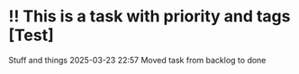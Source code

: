 !! This is a task with priority and tags [Test]
===

Stuff and things
2025-03-23 22:57	Moved task from backlog to done